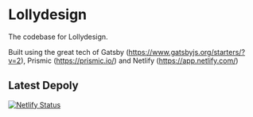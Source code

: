 <h1>Lollydesign</h1>

The codebase for Lollydesign.

Built using the great tech of Gatsby (https://www.gatsbyjs.org/starters/?v=2), Prismic (https://prismic.io/) and Netlify (https://app.netlify.com/)

## Latest Depoly

[![Netlify Status](https://api.netlify.com/api/v1/badges/0bafedda-76b1-4162-9f95-cb5e2748cd0d/deploy-status)](https://app.netlify.com/sites/lollydesign/deploys)

